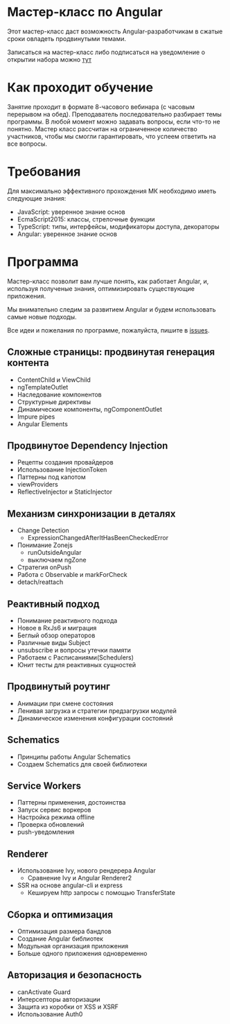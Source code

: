 # Мастер-класс по Angular

Этот мастер-класс даст возможность Angular-разработчикам в сжатые сроки овладеть продвинутыми темами.

Записаться на мастер-класс либо подписаться на уведомление о открытии набора можно [тут](https://learn.javascript.ru/courses/angularpro)

# Как проходит обучение

Занятие проходит в формате 8-часового вебинара (с часовым перерывом на обед).
Преподаватель последовательно разбирает темы программы. В любой момент можно задавать вопросы, если что-то не понятно.
Мастер класс рассчитан на ограниченное количество участников, чтобы мы смогли гарантировать, что успеем ответить на все вопросы.

# Требования

Для максимально эффективного прохождения МК необходимо иметь следующие знания: 

- JavaScript: уверенное знание основ
- EcmaScript2015: классы, стрелочные функции
- TypeScript: типы, интерфейсы, модификаторы доступа, декораторы
- Angular: уверенное знание основ

# Программа

Мастер-класс позволит вам лучше понять, как работает Angular, и, используя полученые знания, оптимизировать существующие приложения. 

Мы внимательно следим за развитием Angular и будем использовать самые новые подходы. 

Все идеи и пожелания по программе, пожалуйста, пишите в [issues](https://github.com/javascript-ru/angularpro/issues?q=is%3Aissue+is%3Aopen+sort%3Aupdated-desc).

## Сложные страницы: продвинутая генерация контента
- ContentChild и ViewChild
- ngTemplateOutlet
- Наследование компонентов
- Структурные директивы
- Динамические компоненты, ngComponentOutlet
- Impure pipes
- Angular Elements

## Продвинутое Dependency Injection
- Рецепты создания провайдеров
- Использование InjectionToken
- Паттерны под капотом
- viewProviders
- ReflectiveInjector и StaticInjector

## Механизм синхронизации в деталях
- Change Detection
  - ExpressionChangedAfterItHasBeenCheckedError
- Понимание Zonejs
  - runOutsideAngular
  - выключаем ngZone
- Стратегия onPush
- Работа с Observable и markForCheck
- detach/reattach

## Реактивный подход
- Понимание реактивного подхода
- Новое в RxJs6 и миграция
- Беглый обзор операторов
- Различные виды Subject
- unsubscribe и вопросы утечки памяти
- Работаем с Расписаниями(Schedulers)
- Юнит тесты для реактивных сущностей

## Продвинутый роутинг
- Анимации при смене состояния
- Ленивая загрузка и стратегии предзагрузки модулей
- Динамическое изменения конфигурации состояний

## Schematics
- Принципы работы Angular Schematics
- Создаем Schematics для своей библиотеки

## Service Workers
- Паттерны применения, достоинства
- Запуск сервис воркеров
- Настройка режима offline
- Проверка обновлений
- push-уведомления

## Renderer
- Использование Ivy, нового рендерера Angular
  - Сравнение Ivy и Angular Renderer2
- SSR на основе angular-cli и express
  - Кешируем http запросы с помощью TransferState

## Сборка и оптимизация
- Оптимизация размера бандлов
- Создание Angular библиотек
- Модульная организация приложения
- Больше одного приложения одновременно

## Авторизация и безопасность
- canActivate Guard
- Интерсепторы авторизации 
- Защита из коробки от XSS и XSRF
- Использование Auth0
